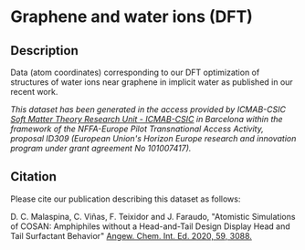 # Graphene and water ions (DFT)
## Description
Data (atom coordinates) corresponding to our DFT optimization of structures of water ions near graphene in implicit water as published in our recent work.

*This dataset has been generated in the access provided by ICMAB-CSIC [Soft Matter Theory Research Unit - ICMAB-CSIC](https://icmab.es/ts/softmattertheory) in Barcelona within the framework of the NFFA-Europe Pilot Transnational Access Activity, proposal ID309 (European Union's Horizon Europe research and innovation program under grant agreement No 101007417).*


## Citation

Please cite our publication describing this dataset as follows:

D. C. Malaspina, C. Viñas, F. Teixidor and J. Faraudo, "Atomistic Simulations of COSAN: Amphiphiles without a Head-and-Tail Design Display Head and Tail Surfactant Behavior" [Angew. Chem. Int. Ed. 2020, 59, 3088.](https://onlinelibrary.wiley.com/doi/10.1002/anie.201913257)


